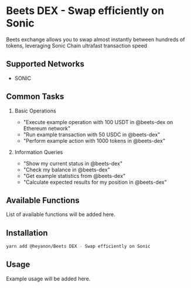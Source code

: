 # Beets DEX - Swap efficiently on Sonic

Beets exchange allows you to swap almost instantly between hundreds of tokens, leveraging Sonic Chain ultrafast transaction speed

## Supported Networks

- SONIC

## Common Tasks

1. Basic Operations
   - "Execute example operation with 100 USDT in @beets-dex on Ethereum network"
   - "Run example transaction with 50 USDC in @beets-dex"
   - "Perform example action with 1000 tokens in @beets-dex"

2. Information Queries
   - "Show my current status in @beets-dex"
   - "Check my balance in @beets-dex"
   - "Get example statistics from @beets-dex"
   - "Calculate expected results for my position in @beets-dex"


## Available Functions

List of available functions will be added here.

## Installation

```bash
yarn add @heyanon/Beets DEX - Swap efficiently on Sonic
```

## Usage

Example usage will be added here.
